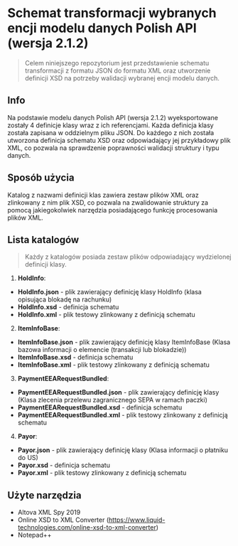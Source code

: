 # Schemat transformacji wybranych encji modelu danych Polish API (wersja 2.1.2)

> Celem niniejszego repozytorium jest przedstawienie schematu transformacji z formatu JSON do formatu XML oraz utworzenie definicji XSD na potrzeby walidacji wybranej encji modelu danych. 


## Info 
Na podstawie modelu danych Polish API (wersja 2.1.2) wyeksportowane zostały 4 definicje klasy wraz z ich referencjami. Każda definicja klasy została zapisana w oddzielnym pliku JSON. Do każdego z nich została utworzona definicja schematu XSD oraz odpowiadający jej przykładowy plik XML, co pozwala na sprawdzenie poprawności walidacji struktury i typu danych. 


## Sposób użycia
Katalog z nazwami definicji klas zawiera zestaw plików XML oraz zlinkowany z nim plik XSD, co pozwala na zwalidowanie struktury za pomocą jakiegokolwiek narzędzia posiadającego funkcję procesowania plików XML. 

## Lista katalogów 

> Każdy z katalogów posiada zestaw plików odpowiadający wydzielonej definicji klasy. 

1. **HoldInfo**:
  * **HoldInfo.json** - plik zawierający definicję klasy HoldInfo (klasa opisująca blokadę na rachunku)
  * **HoldInfo.xsd** - definicja schematu  
  * **HoldInfo.xml** - plik testowy zlinkowany z definicją schematu
  
  
2. **ItemInfoBase**:
  * **ItemInfoBase.json** - plik zawierający definicję klasy ItemInfoBase (Klasa bazowa informacji o elemencie (transakcji lub blokadzie))
  * **ItemInfoBase.xsd** - definicja schematu
  * **ItemInfoBase.xml** - plik testowy zlinkowany z definicją schematu
  
  
3. **PaymentEEARequestBundled**:
  * **PaymentEEARequestBundled.json** - plik zawierający definicję klasy (Klasa zlecenia przelewu zagranicznego SEPA w ramach paczki)
  * **PaymentEEARequestBundled.xsd** - definicja schematu
  * **PaymentEEARequestBundled.xml** - plik testowy zlinkowany z definicją schematu


4. **Payor**:
  * **Payor.json** - plik zawierający definicję klasy (Klasa informacji o płatniku do US)
  * **Payor.xsd** - definicja schematu
  * **Payor.xml** - plik testowy zlinkowany z definicją schematu


## Użyte narzędzia

* Altova XML Spy 2019
* Online XSD to XML Converter (https://www.liquid-technologies.com/online-xsd-to-xml-converter)
* Notepad++


